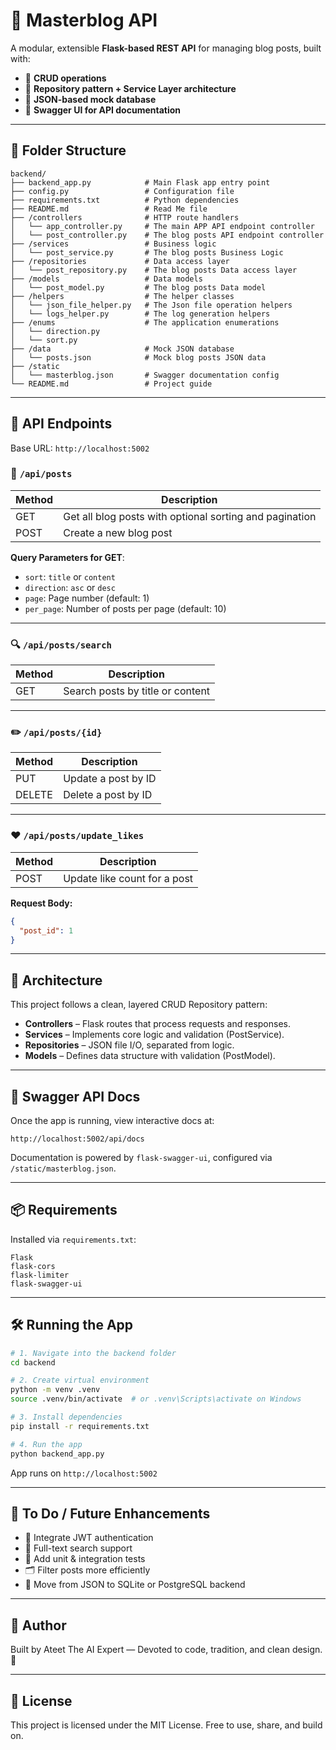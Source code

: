 # 🧬 Masterblog API

A modular, extensible **Flask-based REST API** for managing blog posts, built with:

- 🔁 **CRUD operations**
- 🧱 **Repository pattern + Service Layer architecture**
- 📝 **JSON-based mock database**
- 📘 **Swagger UI for API documentation**

---

## 📁 Folder Structure

```
backend/
├── backend_app.py            # Main Flask app entry point
├── config.py                 # Configuration file
├── requirements.txt          # Python dependencies
├── README.md                 # Read Me file
├── /controllers              # HTTP route handlers
│   └── app_controller.py     # The main APP API endpoint controller
│   └── post_controller.py    # The blog posts API endpoint controller  
├── /services                 # Business logic
│   └── post_service.py       # The blog posts Business Logic   
├── /repositories             # Data access layer
│   └── post_repository.py    # The blog posts Data access layer
├── /models                   # Data models
│   └── post_model.py         # The blog posts Data model
├── /helpers                  # The helper classes
│   └── json_file_helper.py   # The Json file operation helpers
│   └── logs_helper.py        # The log generation helpers
├── /enums                    # The application enumerations
│   └── direction.py     
│   └── sort.py     
├── /data                     # Mock JSON database
│   └── posts.json            # Mock blog posts JSON data
├── /static
│   └── masterblog.json       # Swagger documentation config
└── README.md                 # Project guide
```

---

## 🚀 API Endpoints

Base URL: `http://localhost:5002`

### 📄 `/api/posts`

| Method | Description                                             |
|--------|---------------------------------------------------------|
| GET    | Get all blog posts with optional sorting and pagination |
| POST   | Create a new blog post                                  |

**Query Parameters for GET**:

- `sort`: `title` or `content`
- `direction`: `asc` or `desc`
- `page`: Page number (default: 1)
- `per_page`: Number of posts per page (default: 10)

---

### 🔍 `/api/posts/search`

| Method | Description                      |
|--------|----------------------------------|
| GET    | Search posts by title or content |

---

### ✏️ `/api/posts/{id}`

| Method | Description         |
|--------|---------------------|
| PUT    | Update a post by ID |
| DELETE | Delete a post by ID |

---

### ❤️ `/api/posts/update_likes`

| Method | Description                 |
|--------|-----------------------------|
| POST   | Update like count for a post |

**Request Body:**

```json
{
  "post_id": 1
}
```

---

## 🧩 Architecture

This project follows a clean, layered CRUD Repository pattern:

- **Controllers** – Flask routes that process requests and responses.
- **Services** – Implements core logic and validation (PostService).
- **Repositories** – JSON file I/O, separated from logic.
- **Models** – Defines data structure with validation (PostModel).

---

## 📘 Swagger API Docs

Once the app is running, view interactive docs at:

```
http://localhost:5002/api/docs
```

Documentation is powered by `flask-swagger-ui`, configured via `/static/masterblog.json`.

---

## 📦 Requirements

Installed via `requirements.txt`:

```
Flask
flask-cors
flask-limiter
flask-swagger-ui
```

---

## 🛠️ Running the App

```bash
# 1. Navigate into the backend folder
cd backend

# 2. Create virtual environment
python -m venv .venv
source .venv/bin/activate  # or .venv\Scripts\activate on Windows

# 3. Install dependencies
pip install -r requirements.txt

# 4. Run the app
python backend_app.py
```

App runs on `http://localhost:5002`

---

## 📌 To Do / Future Enhancements

- 🔐 Integrate JWT authentication
- 🔎 Full-text search support
- 🧪 Add unit & integration tests
- 🗂️ Filter posts more efficiently
- 💾 Move from JSON to SQLite or PostgreSQL backend

---

## 🧠 Author

Built by Ateet The AI Expert — Devoted to code, tradition, and clean design. 🚀

---

## 📜 License

This project is licensed under the MIT License. Free to use, share, and build on.

